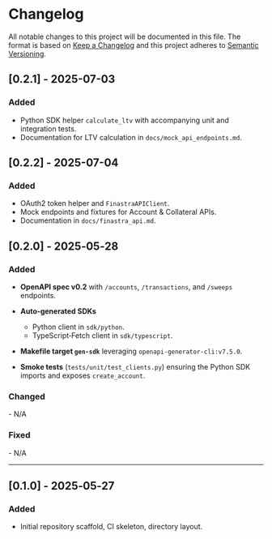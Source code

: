# Changelog

All notable changes to this project will be documented in this file. The format is based on [Keep a Changelog](https://keepachangelog.com/) and this project adheres to [Semantic Versioning](https://semver.org/).

## [0.2.1] - 2025-07-03

### Added

* Python SDK helper `calculate_ltv` with accompanying unit and integration tests.
* Documentation for LTV calculation in `docs/mock_api_endpoints.md`.

## [0.2.2] - 2025-07-04

### Added

* OAuth2 token helper and `FinastraAPIClient`.
* Mock endpoints and fixtures for Account & Collateral APIs.
* Documentation in `docs/finastra_api.md`.

## \[0.2.0] - 2025‑05‑28

### Added

* **OpenAPI spec v0.2** with `/accounts`, `/transactions`, and `/sweeps` endpoints.
* **Auto‑generated SDKs**

  * Python client in `sdk/python`.
  * TypeScript‐Fetch client in `sdk/typescript`.
* **Makefile target `gen-sdk`** leveraging `openapi-generator-cli:v7.5.0`.
* **Smoke tests** (`tests/unit/test_clients.py`) ensuring the Python SDK imports and exposes `create_account`.

### Changed

- N/A

### Fixed

- N/A

---

## \[0.1.0] - 2025‑05‑27

### Added

* Initial repository scaffold, CI skeleton, directory layout.

